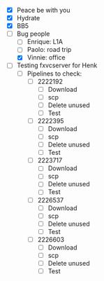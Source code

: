 - [x] Peace be with you
- [x] Hydrate
- [x] BB5
- [ ] Bug people
  - [ ] Enrique: L1A
  - [ ] Paolo: road trip
  - [x] Vinnie: office
- [ ] Testing fxvcserver for Henk
  - [ ] Pipelines to check:
    - [ ] 2222192
      - [ ] Download
      - [ ] scp
      - [ ] Delete unused
      - [ ] Test
    - [ ] 2222395
      - [ ] Download
      - [ ] scp
      - [ ] Delete unused
      - [ ] Test
    - [ ] 2223717
      - [ ] Download
      - [ ] scp
      - [ ] Delete unused
      - [ ] Test
    - [ ] 2226537
      - [ ] Download
      - [ ] scp
      - [ ] Delete unused
      - [ ] Test
    - [ ] 2226603
      - [ ] Download
      - [ ] scp
      - [ ] Delete unused
      - [ ] Test
